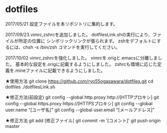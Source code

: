 # dotfiles
2017/05/21
設定ファイルを本リポジトリに集約します。

2017/09/23
vimrc,zshrcを追加しました。
dotfilesLink.shの実行により、ファイルが所定の位置に
シンボリックリンクが張られます。
zshをデフォルトにするには、chsh -s /bin/zsh
コマンドを実行してください。

2017/10/02
vimrc,zshrcを強化しました。
vimrcを.origと.emacsに分離しました。
基本的な設定を.origに記載するようにしました。
zshrcも環境に応じた定義を.mineファイルに記載できるようにしました。

★使用方法
git clone https://github.com/ryo55ogasawara/dotfiles.git
cd dotfiles
./dotfilesLink.sh

★修正方法(前設定)
git config --global http.proxy http://[HTTPプロキシ]
git config --global https.proxy https://[HTTPSプロキシ]
git config --global user.name "[ユーザ名]"
git config --global user.email "[メールアドレス]"

★修正方法
git add [修正ファイル]
git commit -m '[コメント]'
git push origin master

